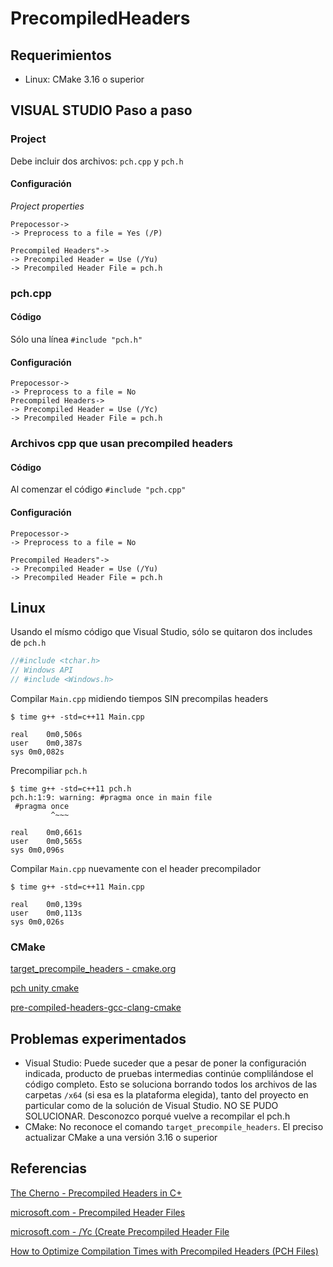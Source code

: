 # PrecompiledHeaders

## Requerimientos
* Linux: CMake 3.16 o superior

## VISUAL STUDIO Paso a paso
### Project
Debe incluir dos archivos: ```pch.cpp``` y ```pch.h```

#### Configuración
_Project properties_
```
Prepocessor->
-> Preprocess to a file = Yes (/P)

Precompiled Headers"->
-> Precompiled Header = Use (/Yu)
-> Precompiled Header File = pch.h
```
### pch.cpp
#### Código
Sólo una línea
```#include "pch.h"```

#### Configuración
```
Prepocessor->
-> Preprocess to a file = No
Precompiled Headers->
-> Precompiled Header = Use (/Yc)
-> Precompiled Header File = pch.h
```

### Archivos cpp que usan precompiled headers
#### Código
Al comenzar el código
```#include "pch.cpp"```

#### Configuración
```
Prepocessor->
-> Preprocess to a file = No

Precompiled Headers"->
-> Precompiled Header = Use (/Yu)
-> Precompiled Header File = pch.h
```

## Linux
Usando el mísmo código que Visual Studio, sólo se quitaron dos includes de `pch.h`
```cpp
//#include <tchar.h>
// Windows API 
// #include <Windows.h>
```

Compilar `Main.cpp` midiendo tiempos SIN precompilas headers
```
$ time g++ -std=c++11 Main.cpp

real	0m0,506s
user	0m0,387s
sys	0m0,082s
```
Precompiliar `pch.h`
```
$ time g++ -std=c++11 pch.h
pch.h:1:9: warning: #pragma once in main file
 #pragma once
         ^~~~

real	0m0,661s
user	0m0,565s
sys	0m0,096s
```
Compilar `Main.cpp` nuevamente con el header precompilador
```
$ time g++ -std=c++11 Main.cpp

real	0m0,139s
user	0m0,113s
sys	0m0,026s
```

### CMake
[target_precompile_headers - cmake.org](https://cmake.org/cmake/help/git-stage/command/target_precompile_headers.html)

[pch unity cmake](https://onqtam.com/programming/2019-12-20-pch-unity-cmake-3-16/)

[pre-compiled-headers-gcc-clang-cmake](http://mochan.info/c++/2019/11/12/pre-compiled-headers-gcc-clang-cmake.html)

## Problemas experimentados
* Visual Studio: Puede suceder que a pesar de poner la configuración indicada, producto de pruebas intermedias continúe complilándose el código completo. Esto se soluciona borrando todos los archivos de las carpetas ```/x64``` (si esa es la plataforma elegida), tanto del proyecto en particular como de la solución de Visual Studio. NO SE PUDO SOLUCIONAR. Desconozco porqué vuelve a recompilar el pch.h
* CMake: No reconoce el comando `target_precompile_headers`. El preciso actualizar CMake a una versión 3.16 o superior

## Referencias

[The Cherno - Precompiled Headers in C+](https://www.youtube.com/watch?v=eSI4wctZUto&list=PLlrATfBNZ98dudnM48yfGUldqGD0S4FFb&index=72)

[microsoft.com - Precompiled Header Files](https://docs.microsoft.com/en-us/cpp/build/creating-precompiled-header-files?view=vs-2019)

[microsoft.com - /Yc (Create Precompiled Header File](https://docs.microsoft.com/en-us/cpp/build/reference/yc-create-precompiled-header-file?view=vs-2019)


[How to Optimize Compilation Times with Precompiled Headers (PCH Files)](https://www.codeproject.com/Articles/1188975/How-to-Optimize-Compilation-Times-with-Precompil)




